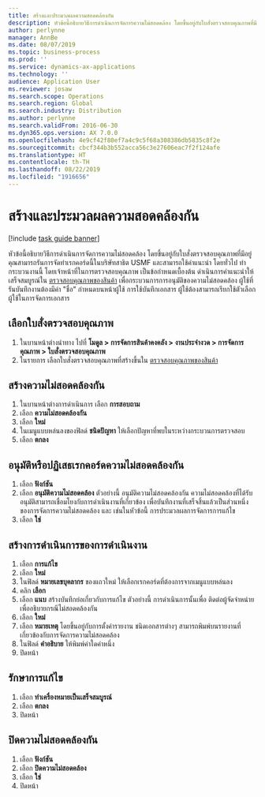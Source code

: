 ```yaml
---
title: สร้างและประมวลผลความสอดคล้องกัน
description: หัวข้อนี้อธิบายวิธีการดำเนินการจัดการความไม่สอดคล้อง โดยขึ้นอยู่กับใบสั่งตรวจสอบคุณภาพที่มีอยู่
author: perlynne
manager: AnnBe
ms.date: 08/07/2019
ms.topic: business-process
ms.prod: ''
ms.service: dynamics-ax-applications
ms.technology: ''
audience: Application User
ms.reviewer: josaw
ms.search.scope: Operations
ms.search.region: Global
ms.search.industry: Distribution
ms.author: perlynne
ms.search.validFrom: 2016-06-30
ms.dyn365.ops.version: AX 7.0.0
ms.openlocfilehash: 4e9cf42f80ef7a4c9c5f68a308386db5835c8f2e
ms.sourcegitcommit: cbcf344b3b552acca56c3e27606eac7f2f124afe
ms.translationtype: HT
ms.contentlocale: th-TH
ms.lasthandoff: 08/22/2019
ms.locfileid: "1916656"
---
```

# <a name="create-and-process-a-conformance"></a>สร้างและประมวลผลความสอดคล้องกัน

[!include [task guide banner](../../includes/task-guide-banner.md)]

หัวข้อนี้อธิบายวิธีการดำเนินการจัดการความไม่สอดคล้อง โดยขึ้นอยู่กับใบสั่งตรวจสอบคุณภาพที่มีอยู่ คุณสามารถรันการจัดทำเรกคอร์ดนี้ในบริษัทสาธิต USMF และสามารถใช้ค่าแนะนำ โดยทั่วไป ทำกระบวนงานนี้ โดยเจ้าหน้าที่ในการตรวจสอบคุณภาพ  เป็นข้อกำหนดเบื้องต้น ดำเนินการคำแนะนำให้เสร็จสมบูรณ์ใน [ตรวจสอบคุณภาพของสินค้า](https://github.com/MicrosoftDocs/Dynamics-365-Operations/blob/master/articles/supply-chain/inventory/tasks/inspect-quality-goods.md) เพื่อกระบวนการการอนุมัติของความไม่สอดคล้อง ผู้ใช้ที่รันบันทึกงานต้องมีค่า "ชื่อ" กำหนดบนหน้าผู้ใช้ การใช้บันทึกเอกสาร ผู้ใช้ต้องสามารถเรียกใช้ตัวเลือกผู้ใช้ในการจัดการเอกสาร


## <a name="select-a-quality-order"></a>เลือกใบสั่งตรวจสอบคุณภาพ
1. ในบานหน้าต่างนำทาง ไปที่ **โมดูล > การจัดการสินค้าคงคลัง > งานประจำงวด > การจัดการคุณภาพ > ใบสั่งตรวจสอบคุณภาพ**
2. ในรายการ เลือกใบสั่งตรวจสอบคุณภาพที่สร้างขึ้นใน [ตรวจสอบคุณภาพของสินค้า](https://github.com/MicrosoftDocs/Dynamics-365-Operations/blob/master/articles/supply-chain/inventory/tasks/inspect-quality-goods.md)  

## <a name="create-a-nonconformance"></a>สร้างความไม่สอดคล้องกัน
1. ในบานหน้าต่างการดำเนินการ เลือก **การสอบถาม**
2. เลือก **ความไม่สอดคล้องกัน**
3. เลือก **ใหม่**
4. ในเมนูแบบหล่นลงของฟิลด์ **ชนิดปัญหา** ให้เลือกปัญหาที่พบในระหว่างกระบวนการตรวจสอบ  
5. เลือก **ตกลง**

## <a name="approvereject-a-nonconformance"></a>อนุมัติหรือปฏิเสธเรกคอร์ดความไม่สอดคล้องกัน
1. เลือก **ฟังก์ชัน**
2. เลือก **อนุมัติความไม่สอดคล้อง** ตัวอย่างนี้ อนุมัติความไม่สอดคล้องกัน  ความไม่สอดคล้องที่ได้รับอนุมัติสามารถเชื่อมโยงกับการดำเนินงานที่เกี่ยวข้อง เพื่อบันทึกงานที่เสร็จสิ้นแล้วเป็นส่วนหนึ่งของการจัดการความไม่สอดคล้อง และ เช่นในหัวข้อนี้ การประมวลผลการจัดการการแก้ไข  
3. เลือก **ใช่**

## <a name="create-a-correction-action"></a>สร้างการดำเนินการของการดำเนินงาน
1. เลือก **การแก้ไข**
2. เลือก **ใหม่**
3. ในฟิลด์ **หมายเลขบุคลากร** ของแถวใหม่ ให้เลือกเรกคอร์ดที่ต้องการจากเมนูแบบหล่นลง
4. คลิก **เลือก**
5. เลือก **แนบ** สร้างบันทึกย่อเกี่ยวกับการแก้ไข  ตัวอย่างนี้ การดำเนินการนั้นเพื่อ ติดต่อผู้จัดจำหน่ายเพื่ออธิบายกรณีไม่สอดคล้องกัน  
6. เลือก **ใหม่**
7. เลือก **หมายเหตุ** โดยขึ้นอยู่กับการตั้งค่ารายงาน ชนิดเอกสารต่างๆ สามารถพิมพ์บนรายงานที่เกี่ยวข้องกับการจัดการความไม่สอดคล้อง  
8. ในฟิลด์ **คำอธิบาย** ให้พิมพ์ค่าใดค่าหนึ่ง
9. ปิดหน้า

## <a name="maintain-a-correction"></a>รักษาการแก้ไข
1. เลือก **ทำเครื่องหมายเป็นเสร็จสมบูรณ์**
2. เลือก **ตกลง**
3. ปิดหน้า

## <a name="close-a-nonconformance"></a>ปิดความไม่สอดคล้องกัน
1. เลือก **ฟังก์ชัน**
2. เลือก **ปิดความไม่สอดคล้อง**
3. เลือก **ใช่**
4. ปิดหน้า
